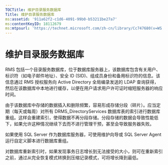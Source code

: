 ```yaml
---
TOCTitle: 维护目录服务数据库
Title: 维护目录服务数据库
ms:assetid: '911a62f2-c1d6-4091-99b0-b53211be27a7'
ms:contentKeyID: 18112679
ms:mtpsurl: 'https://technet.microsoft.com/zh-cn/library/Cc747680(v=WS.10)'
---
```


维护目录服务数据库
==================

RMS 包括一个目录服务数据库，位于数据库服务器上，该数据库包含有关用户、标识符（如电子邮件地址）、安全 ID (SID)、组成员身份和备用标识符的信息。该信息通过 RMS 授权服务向 Active Directory 全局编录发送的 LDAP 查询获得，然后在该数据库中本地进行缓存，以便在用户请求用户许可证时缩短服务器的响应时间。

由于该数据库中存储的数据插入和删除频繁，容易形成存储分段（碎片）。应当定期（每天或每周）对所有 DRMS\_DirectoryServices 数据库表的索引进行数据库重组。这样会重建索引，使得数据不再分段存储。分段存储的数据会导致性能低下，如果允许这种情况继续下去而不进行管理干预，甚至会导致服务器失败。

如果使用 SQL Server 作为数据库服务器，可使用维护向导或 SQL Server Agent 运行自定义脚本进行数据库重组。

对数据库重新索引时，如果发现事务日志增长到无法接受的大小，则可在重新索引之前，通过从完全恢复模式转换到压缩记录模式，可将增长降到最低。
